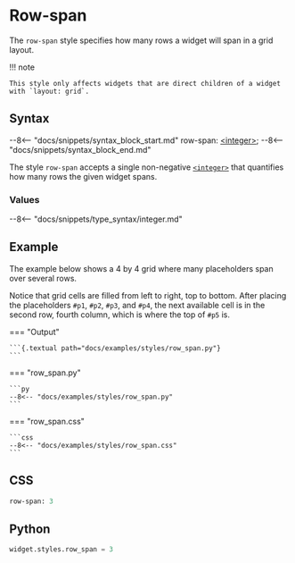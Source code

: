# Row-span

The `row-span` style specifies how many rows a widget will span in a grid layout.

!!! note

    This style only affects widgets that are direct children of a widget with `layout: grid`.

## Syntax

--8<-- "docs/snippets/syntax_block_start.md"
row-span: <a href="../css_types/integer.md">&lt;integer&gt;</a>;
--8<-- "docs/snippets/syntax_block_end.md"

The style `row-span` accepts a single non-negative [`<integer>`](../../css_types/integer.md) that quantifies how many rows the given widget spans.

### Values

--8<-- "docs/snippets/type_syntax/integer.md"

## Example

The example below shows a 4 by 4 grid where many placeholders span over several rows.

Notice that grid cells are filled from left to right, top to bottom.
After placing the placeholders `#p1`, `#p2`, `#p3`, and `#p4`, the next available cell is in the second row, fourth column, which is where the top of `#p5` is.

=== "Output"

    ```{.textual path="docs/examples/styles/row_span.py"}
    ```

=== "row_span.py"

    ```py
    --8<-- "docs/examples/styles/row_span.py"
    ```

=== "row_span.css"

    ```css
    --8<-- "docs/examples/styles/row_span.css"
    ```

## CSS

```sass
row-span: 3
```

## Python

```py
widget.styles.row_span = 3
```

